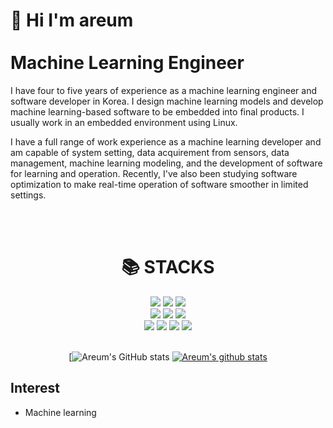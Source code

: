 <div> 

  <h1> 👋 Hi I'm areum <br> <br> Machine Learning Engineer </h1>

I have four to five years of experience as a machine learning engineer and software developer in Korea. I design machine learning models and develop machine learning-based software to be embedded into final products. I usually work in an embedded environment using Linux.

I have a full range of work experience as a machine learning developer and am capable of system setting, data acquirement from sensors, data management, machine learning modeling, and the development of software for learning and operation. Recently, I've also been studying software optimization to make real-time operation of software smoother in limited settings.
</div>
<br>
<br>

<div align=center><h1>📚 STACKS</h1></div>

<div align=center> 
  <img src="https://img.shields.io/badge/c++-00599C?style=for-the-badge&logo=c%2B%2B&logoColor=white">
  <img src="https://img.shields.io/badge/python-3776AB?style=for-the-badge&logo=python&logoColor=white"> 
  <img src="https://img.shields.io/badge/kotlin-7F52FF?style=for-the-badge&logo=kotlin&logoColor=white"> 
  <br>
  
  <img src="https://img.shields.io/badge/numpy-013243?style=for-the-badge&logo=numpy&logoColor=white">
  <img src="https://img.shields.io/badge/pytorch-EE4C2C?style=for-the-badge&logo=pytorch&logoColor=white"> 
  <img src="https://img.shields.io/badge/tensorflow-FF6F00?style=for-the-badge&logo=tensorflow&logoColor=black">
  <br>  
  
  <img src="https://img.shields.io/badge/linux-FCC624?style=for-the-badge&logo=linux&logoColor=black"> 
  <img src="https://img.shields.io/badge/github-181717?style=for-the-badge&logo=github&logoColor=white">
  <img src="https://img.shields.io/badge/git-F05032?style=for-the-badge&logo=git&logoColor=white">
  <img src="https://img.shields.io/badge/qt-41CD52?style=for-the-badge&logo=qt&logoColor=white">
  <br>  
  <br>

[![Areum's GitHub stats](https://github-readme-stats.vercel.app/api?username=alynlee&show_icons=true&theme=radical)
  [![Areum's github stats](https://github-readme-stats.vercel.app/api/top-langs/?username=alynlee&show_icons=true&hide_border=true&title_color=004386&icon_color=004386&layout=compact)](https://github.com/alynlee)

</div>


## Interest
- Machine learning


<!--
**alynlee/alynlee** is a ✨ _special_ ✨ repository because its `README.md` (this file) appears on your GitHub profile.

Here are some ideas to get you started:

- 🔭 I’m currently working on ...
- 🌱 I’m currently learning ...
- 👯 I’m looking to collaborate on ...
- 🤔 I’m looking for help with ...
- 💬 Ask me about ...
- 📫 How to reach me: ...
- 😄 Pronouns: ...
- ⚡ Fun fact: ...
-->

